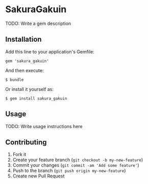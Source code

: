 # SakuraGakuin

TODO: Write a gem description

## Installation

Add this line to your application's Gemfile:

    gem 'sakura_gakuin'

And then execute:

    $ bundle

Or install it yourself as:

    $ gem install sakura_gakuin

## Usage

TODO: Write usage instructions here

## Contributing

1. Fork it
2. Create your feature branch (`git checkout -b my-new-feature`)
3. Commit your changes (`git commit -am 'Add some feature'`)
4. Push to the branch (`git push origin my-new-feature`)
5. Create new Pull Request
